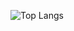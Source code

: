 ![Top Langs](https://github-readme-stats.vercel.app/api/top-langs/?username=NahyeonKim&layout=compact)
